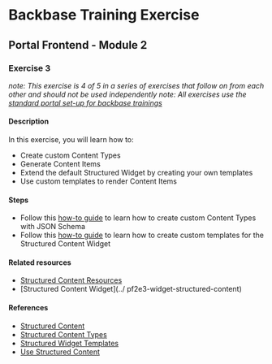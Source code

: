 # Backbase Training Exercise

## Portal Frontend - Module 2

### Exercise 3

_note: This exercise is 4 of 5 in a series of exercises that follow on from each other and should not be used independently_
_note: All exercises use the [standard portal set-up for backbase trainings](https://my.backbase.com/resources/how-to-guides/getting-your-first-launchpad-based-portal-set-up/)_

#### Description

In this exercise, you will learn how to:
 - Create custom Content Types
 - Generate Content Items
 - Extend the default Structured Widget by creating your own templates
 - Use custom templates to render Content Items

#### Steps

 - Follow this [how-to guide](https://my.backbase.com/resources/how-to-guides/give-your-custom-content-some-backbone-with-json-schema/
) to learn how to create custom Content Types with JSON Schema
 - Follow this [how-to guide](https://my.backbase.com/resources/how-to-guides/bring-some-structure-to-your-content/
) to learn how to create custom templates for the Structured Content Widget


#### Related resources

 - [Structured Content Resources](../../structured-content-materials)
 - [Structured Content Widget](../ 	pf2e3-widget-structured-content)

#### References

 - [Structured Content](https://my.backbase.com/resources/documentation/portal/5.6.0/overview_structuredcontent.html)
 - [Structured Content Types](https://my.backbase.com/resources/documentation/portal/5.6.0/custom_structcontenttype.html)
 - [Structured Widget Templates](https://my.backbase.com/resources/documentation/portal/5.6.0/custom_addtemplatetowidget.html)
 - [Use Structured Content](https://my.backbase.com/resources/documentation/portal/5.6.0/custom_usestructcontent.html)
